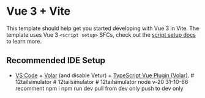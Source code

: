 # Vue 3 + Vite

This template should help get you started developing with Vue 3 in Vite. The template uses Vue 3 `<script setup>` SFCs, check out the [script setup docs](https://v3.vuejs.org/api/sfc-script-setup.html#sfc-script-setup) to learn more.

## Recommended IDE Setup

- [VS Code](https://code.visualstudio.com/) + [Volar](https://marketplace.visualstudio.com/items?itemName=Vue.volar) (and disable Vetur) + [TypeScript Vue Plugin (Volar)](https://marketplace.visualstudio.com/items?itemName=Vue.vscode-typescript-vue-plugin).
#   1 2 t a i l s i m u l a t o r 
 
 #   1 2 t a i l s i m u l a t o r 
 
 #   1 2 t a i l s i m u l a t o r 
 
node v-20 31-10-66 recomment
npm i
npm run dev
pull from dev only
push to dev only
